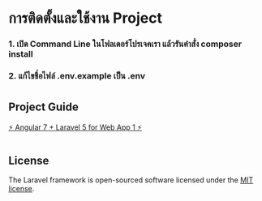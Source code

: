 # การติดตั้งและใช้งาน Project

### 1. เปิด Command Line ในโฟลเดอร์โปรเจคเรา แล้วรันคำสั่ง composer install
### 2. แก้ไขชื่อไฟล์ .env.example เป็น .env
#

## Project Guide
[⚡ Angular 7 + Laravel 5 for Web App 1 ⚡](https://medium.com/@sirichai420/angular-7-laravel-5-for-web-app-1-3081cb5978f4)
#

## License

The Laravel framework is open-sourced software licensed under the [MIT license](https://opensource.org/licenses/MIT).
